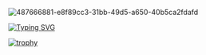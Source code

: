
![487666881-e8f89cc3-31bb-49d5-a650-40b5ca2fdafd](https://github.com/user-attachments/assets/dbe87e73-e4c4-4e0a-b15b-b255a3d04423)



[![Typing SVG](https://readme-typing-svg.herokuapp.com?font=Epunda+Slab&size=40&pause=1000&color=0B430C&width=574&height=60&lines=Interested+In+On+Device+AI;Edge+AI%2C+Real+Time+Processing)](https://git.io/typing-svg)

[![trophy](https://github-profile-trophy.vercel.app/?username=ryo-ma&theme=oldie&column=5)](https://github.com/ryo-ma/github-profile-trophy)

